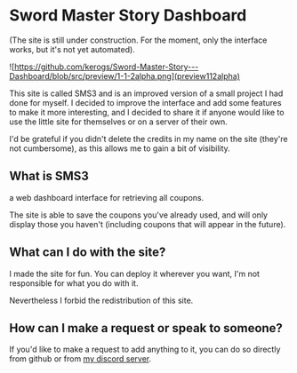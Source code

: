 # Sword Master Story Dashboard

(The site is still under construction. For the moment, only the interface works, but it's not yet automated).

![https://github.com/kerogs/Sword-Master-Story---Dashboard/blob/src/preview/1-1-2alpha.png](preview112alpha)

This site is called SMS3 and is an improved version of a small project I had done for myself. I decided to improve the interface and add some features to make it more interesting, and I decided to share it if anyone would like to use the little site for themselves or on a server of their own.

I'd be grateful if you didn't delete the credits in my name on the site (they're not cumbersome), as this allows me to gain a bit of visibility.

## What is SMS3
a web dashboard interface for retrieving all coupons.

The site is able to save the coupons you've already used, and will only display those you haven't (including coupons that will appear in the future).

## What can I do with the site?
I made the site for fun. You can deploy it wherever you want, I'm not responsible for what you do with it.

Nevertheless I forbid the redistribution of this site. 

## How can I make a request or speak to someone?
If you'd like to make a request to add anything to it, you can do so directly from github or from [my discord server](https://discord.gg/2HGYSAjsWy).
